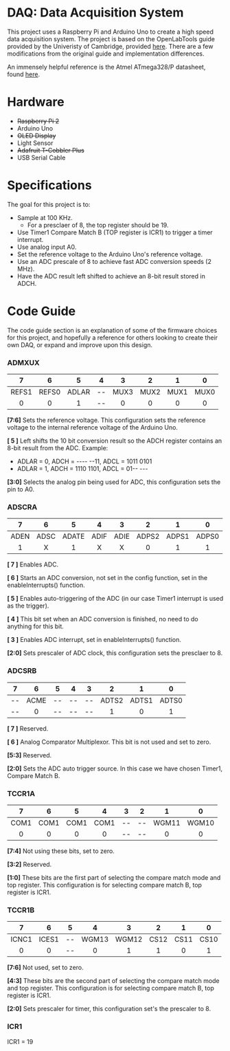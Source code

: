 # DAQ: Data Acquisition System
This project uses a Raspberry Pi and Arduino Uno to create a high speed data acquisition system. The project is based on the OpenLabTools guide provided by the Univeristy of Cambridge, provided [here](http://openlabtools.eng.cam.ac.uk/Resources/Datalog/RPi_Arduino/). There are a few modifications from the original guide and implementation differences.   

An immensely helpful reference is the Atmel ATmega328/P datasheet, found [here](http://ww1.microchip.com/downloads/en/DeviceDoc/Atmel-42735-8-bit-AVR-Microcontroller-ATmega328-328P_Datasheet.pdf).

# Hardware
   * ~~Raspberry Pi 2~~
   * Arduino Uno
   * ~~OLED Display~~
   * Light Sensor    
   * ~~Adafruit T-Cobbler Plus~~
   * USB Serial Cable

# Specifications
The goal for this project is to:
- Sample at 100 KHz.
  - For a presclaer of 8, the top register should be 19.
- Use Timer1 Compare Match B (TOP register is ICR1) to trigger a timer interrupt.
- Use analog input A0.
- Set the reference voltage to the Arduino Uno's reference voltage.
- Use an ADC prescale of 8 to achieve fast ADC conversion speeds (2 MHz).
- Have the ADC result left shifted to achieve an 8-bit result stored in ADCH.

# Code Guide
The code guide section is an explanation of some of the firmware choices for this project, and hopefully a reference for others looking to create their own DAQ, or expand and improve upon this design.
### ADMXUX

|   7  |   6  |   5  |   4  |   3  |   2  |   1  |   0  |
|:----:|:----:|:----:|:----:|:----:|:----:|:----:|:----:|
|REFS1|REFS0|ADLAR|--|MUX3|MUX2|MUX1|MUX0|
|0|0|1|--|0|0|0|0|

**[7:6]** Sets the reference voltage. This configuration sets the reference voltage to the internal reference voltage of the Arduino Uno.

**[ 5 ]** Left shifts the 10 bit conversion result so the ADCH register contains an 8-bit result from the ADC. Example:
* ADLAR = 0, ADCH = ---- --11, ADCL = 1011 0101
* ADLAR = 1, ADCH = 1110 1101, ADCL = 01-- ---

**[3:0]** Selects the analog pin being used for ADC, this configuration sets the pin to A0.

### ADSCRA
|   7  |   6  |   5  |   4  |   3  |   2  |   1  |   0  |
|:----:|:----:|:----:|:----:|:----:|:----:|:----:|:----:|
|ADEN|ADSC|ADATE|ADIF|ADIE|ADPS2|ADPS1|ADPS0|
|1|X|1|X|X|0|1|1

**[ 7 ]** Enables ADC.

**[ 6 ]** Starts an ADC conversion, not set in the config function, set in the enableInterrupts() function.

**[ 5 ]** Enables auto-triggering of the ADC (in our case Timer1 interrupt is used as the trigger).

**[ 4 ]** This bit set when an ADC conversion is finished, no need to do anything for this bit.

**[ 3 ]** Enables ADC interrupt, set in enableInterrupts() function.

**[2:0]** Sets prescaler of ADC clock, this configuration sets the presclaer to 8.

### ADCSRB
|   7  |   6  |   5  |   4  |   3  |   2  |   1  |   0  |
|:----:|:----:|:----:|:----:|:----:|:----:|:----:|:----:|
|--|ACME|--|--|--|ADTS2|ADTS1|ADTS0|
|--|0|--|--|--|1|0|1|

**[ 7 ]** Reserved.

**[ 6 ]** Analog Comparator Multiplexor. This bit is not used and set to zero.

**[5:3]** Reserved.

**[2:0]** Sets the ADC auto trigger source. In this case we have chosen Timer1, Compare Match B.

### TCCR1A
|   7  |   6  |   5  |   4  |   3  |   2  |   1  |   0  |
|:----:|:----:|:----:|:----:|:----:|:----:|:----:|:----:|
|COM1|COM1|COM1|COM1|--|--|WGM11|WGM10|
|0|0|0|0|--|--|0|0

**[7:4]** Not using these bits, set to zero.

**[3:2]** Reserved.

**[1:0]** These bits are the first part of selecting the compare match mode and top register. This configuration is for selecting compare match B, top register is ICR1.

### TCCR1B
|   7  |   6  |   5  |   4  |   3  |   2  |   1  |   0  |
|:----:|:----:|:----:|:----:|:----:|:----:|:----:|:----:|
|ICNC1|ICES1|--|WGM13|WGM12|CS12|CS11|CS10|
|0|0|--|0|1|1|0|1|

**[7:6]** Not used, set to zero.

**[4:3]** These bits are the second part of selecting the compare match mode and top register. This configuration is for selecting compare match B, top register is ICR1.

**[2:0]** Sets prescaler for timer, this configuration set's the prescaler to 8.

### ICR1

ICR1 = 19
